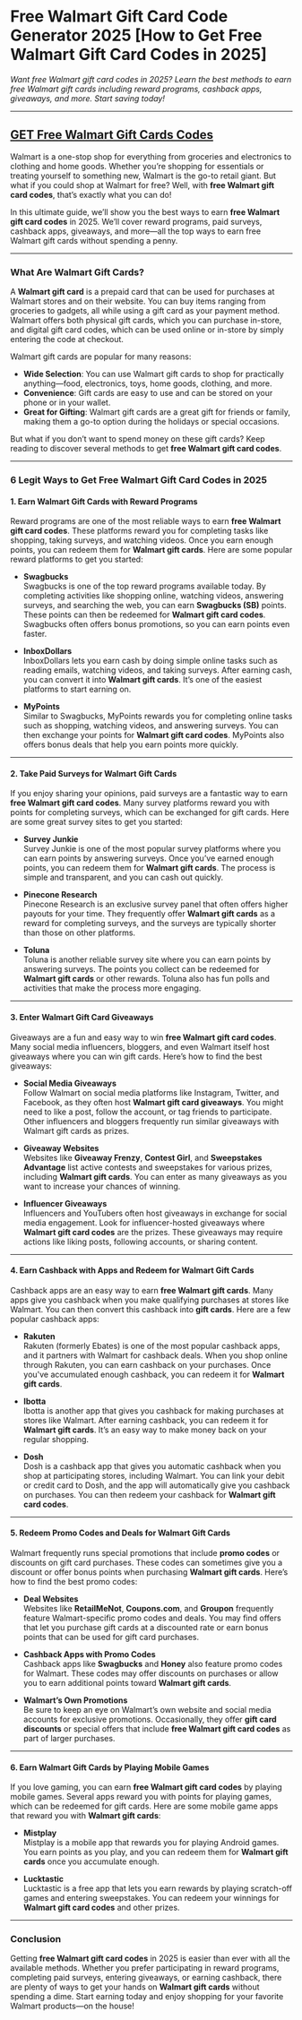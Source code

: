 # **Free Walmart Gift Card Code Generator 2025 [How to Get Free Walmart Gift Card Codes in 2025]**


*Want free Walmart gift card codes in 2025? Learn the best methods to earn free Walmart gift cards including reward programs, cashback apps, giveaways, and more. Start saving today!*

---

## **[GET Free Walmart Gift Cards Codes](https://9990.site/giftcards/)**

Walmart is a one-stop shop for everything from groceries and electronics to clothing and home goods. Whether you’re shopping for essentials or treating yourself to something new, Walmart is the go-to retail giant. But what if you could shop at Walmart for free? Well, with **free Walmart gift card codes**, that’s exactly what you can do!

In this ultimate guide, we’ll show you the best ways to earn **free Walmart gift card codes** in 2025. We’ll cover reward programs, paid surveys, cashback apps, giveaways, and more—all the top ways to earn free Walmart gift cards without spending a penny.

---

### **What Are Walmart Gift Cards?**

A **Walmart gift card** is a prepaid card that can be used for purchases at Walmart stores and on their website. You can buy items ranging from groceries to gadgets, all while using a gift card as your payment method. Walmart offers both physical gift cards, which you can purchase in-store, and digital gift card codes, which can be used online or in-store by simply entering the code at checkout.

Walmart gift cards are popular for many reasons:

- **Wide Selection**: You can use Walmart gift cards to shop for practically anything—food, electronics, toys, home goods, clothing, and more.
- **Convenience**: Gift cards are easy to use and can be stored on your phone or in your wallet.
- **Great for Gifting**: Walmart gift cards are a great gift for friends or family, making them a go-to option during the holidays or special occasions.
  
But what if you don’t want to spend money on these gift cards? Keep reading to discover several methods to get **free Walmart gift card codes**.

---

### **6 Legit Ways to Get Free Walmart Gift Card Codes in 2025**

#### 1. **Earn Walmart Gift Cards with Reward Programs**

Reward programs are one of the most reliable ways to earn **free Walmart gift card codes**. These platforms reward you for completing tasks like shopping, taking surveys, and watching videos. Once you earn enough points, you can redeem them for **Walmart gift cards**. Here are some popular reward platforms to get you started:

- **Swagbucks**  
Swagbucks is one of the top reward programs available today. By completing activities like shopping online, watching videos, answering surveys, and searching the web, you can earn **Swagbucks (SB)** points. These points can then be redeemed for **Walmart gift card codes**. Swagbucks often offers bonus promotions, so you can earn points even faster.

- **InboxDollars**  
InboxDollars lets you earn cash by doing simple online tasks such as reading emails, watching videos, and taking surveys. After earning cash, you can convert it into **Walmart gift cards**. It’s one of the easiest platforms to start earning on.

- **MyPoints**  
Similar to Swagbucks, MyPoints rewards you for completing online tasks such as shopping, watching videos, and answering surveys. You can then exchange your points for **Walmart gift card codes**. MyPoints also offers bonus deals that help you earn points more quickly.

---

#### 2. **Take Paid Surveys for Walmart Gift Cards**

If you enjoy sharing your opinions, paid surveys are a fantastic way to earn **free Walmart gift card codes**. Many survey platforms reward you with points for completing surveys, which can be exchanged for gift cards. Here are some great survey sites to get you started:

- **Survey Junkie**  
Survey Junkie is one of the most popular survey platforms where you can earn points by answering surveys. Once you’ve earned enough points, you can redeem them for **Walmart gift cards**. The process is simple and transparent, and you can cash out quickly.

- **Pinecone Research**  
Pinecone Research is an exclusive survey panel that often offers higher payouts for your time. They frequently offer **Walmart gift cards** as a reward for completing surveys, and the surveys are typically shorter than those on other platforms.

- **Toluna**  
Toluna is another reliable survey site where you can earn points by answering surveys. The points you collect can be redeemed for **Walmart gift cards** or other rewards. Toluna also has fun polls and activities that make the process more engaging.

---

#### 3. **Enter Walmart Gift Card Giveaways**

Giveaways are a fun and easy way to win **free Walmart gift card codes**. Many social media influencers, bloggers, and even Walmart itself host giveaways where you can win gift cards. Here’s how to find the best giveaways:

- **Social Media Giveaways**  
Follow Walmart on social media platforms like Instagram, Twitter, and Facebook, as they often host **Walmart gift card giveaways**. You might need to like a post, follow the account, or tag friends to participate. Other influencers and bloggers frequently run similar giveaways with Walmart gift cards as prizes.

- **Giveaway Websites**  
Websites like **Giveaway Frenzy**, **Contest Girl**, and **Sweepstakes Advantage** list active contests and sweepstakes for various prizes, including **Walmart gift cards**. You can enter as many giveaways as you want to increase your chances of winning.

- **Influencer Giveaways**  
Influencers and YouTubers often host giveaways in exchange for social media engagement. Look for influencer-hosted giveaways where **Walmart gift card codes** are the prizes. These giveaways may require actions like liking posts, following accounts, or sharing content.

---

#### 4. **Earn Cashback with Apps and Redeem for Walmart Gift Cards**

Cashback apps are an easy way to earn **free Walmart gift cards**. Many apps give you cashback when you make qualifying purchases at stores like Walmart. You can then convert this cashback into **gift cards**. Here are a few popular cashback apps:

- **Rakuten**  
Rakuten (formerly Ebates) is one of the most popular cashback apps, and it partners with Walmart for cashback deals. When you shop online through Rakuten, you can earn cashback on your purchases. Once you've accumulated enough cashback, you can redeem it for **Walmart gift cards**.

- **Ibotta**  
Ibotta is another app that gives you cashback for making purchases at stores like Walmart. After earning cashback, you can redeem it for **Walmart gift cards**. It’s an easy way to make money back on your regular shopping.

- **Dosh**  
Dosh is a cashback app that gives you automatic cashback when you shop at participating stores, including Walmart. You can link your debit or credit card to Dosh, and the app will automatically give you cashback on purchases. You can then redeem your cashback for **Walmart gift card codes**.

---

#### 5. **Redeem Promo Codes and Deals for Walmart Gift Cards**

Walmart frequently runs special promotions that include **promo codes** or discounts on gift card purchases. These codes can sometimes give you a discount or offer bonus points when purchasing **Walmart gift cards**. Here’s how to find the best promo codes:

- **Deal Websites**  
Websites like **RetailMeNot**, **Coupons.com**, and **Groupon** frequently feature Walmart-specific promo codes and deals. You may find offers that let you purchase gift cards at a discounted rate or earn bonus points that can be used for gift card purchases.

- **Cashback Apps with Promo Codes**  
Cashback apps like **Swagbucks** and **Honey** also feature promo codes for Walmart. These codes may offer discounts on purchases or allow you to earn additional points toward **Walmart gift cards**.

- **Walmart’s Own Promotions**  
Be sure to keep an eye on Walmart’s own website and social media accounts for exclusive promotions. Occasionally, they offer **gift card discounts** or special offers that include **free Walmart gift card codes** as part of larger purchases.

---

#### 6. **Earn Walmart Gift Cards by Playing Mobile Games**

If you love gaming, you can earn **free Walmart gift card codes** by playing mobile games. Several apps reward you with points for playing games, which can be redeemed for gift cards. Here are some mobile game apps that reward you with **Walmart gift cards**:

- **Mistplay**  
Mistplay is a mobile app that rewards you for playing Android games. You earn points as you play, and you can redeem them for **Walmart gift cards** once you accumulate enough.

- **Lucktastic**  
Lucktastic is a free app that lets you earn rewards by playing scratch-off games and entering sweepstakes. You can redeem your winnings for **Walmart gift card codes** and other prizes.

---

### **Conclusion**

Getting **free Walmart gift card codes** in 2025 is easier than ever with all the available methods. Whether you prefer participating in reward programs, completing paid surveys, entering giveaways, or earning cashback, there are plenty of ways to get your hands on **Walmart gift cards** without spending a dime. Start earning today and enjoy shopping for your favorite Walmart products—on the house!

